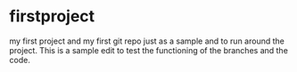 # firstproject
my first project and my first git repo just as a sample and to run around the project.
This is a sample edit to test the functioning of the branches and the code.
